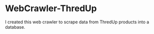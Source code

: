 # WebCrawler-ThredUp
I created this web crawler to scrape data from ThredUp products into a database.
